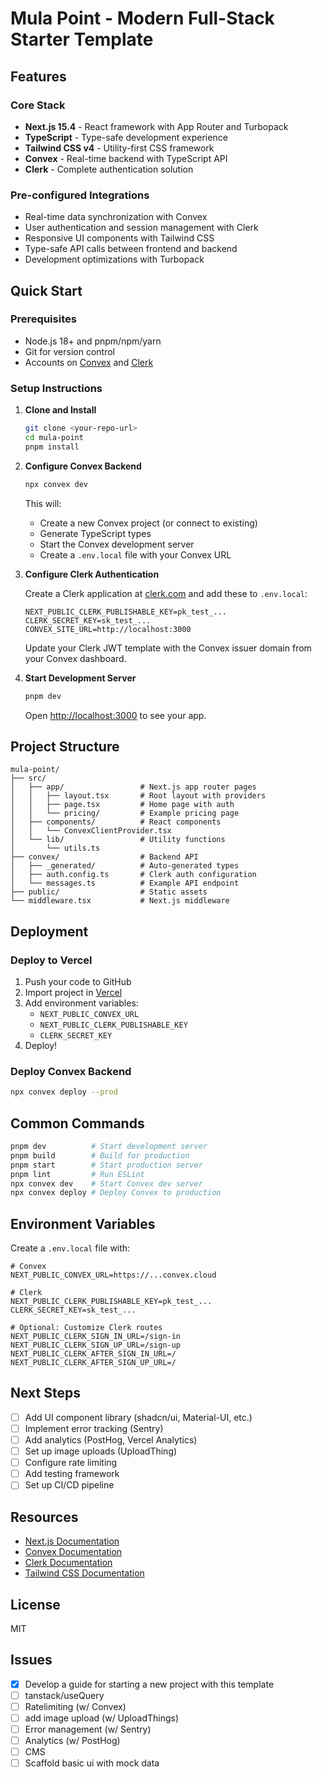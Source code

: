 
# Mula Point - Modern Full-Stack Starter Template

## Features

### Core Stack

- **Next.js 15.4** - React framework with App Router and Turbopack
- **TypeScript** - Type-safe development experience
- **Tailwind CSS v4** - Utility-first CSS framework
- **Convex** - Real-time backend with TypeScript API
- **Clerk** - Complete authentication solution

### Pre-configured Integrations

- Real-time data synchronization with Convex
- User authentication and session management with Clerk
- Responsive UI components with Tailwind CSS
- Type-safe API calls between frontend and backend
- Development optimizations with Turbopack

## Quick Start

### Prerequisites

- Node.js 18+ and pnpm/npm/yarn
- Git for version control
- Accounts on [Convex](https://convex.dev) and [Clerk](https://clerk.com)

### Setup Instructions

1. **Clone and Install**

   ```bash
   git clone <your-repo-url>
   cd mula-point
   pnpm install
   ```

2. **Configure Convex Backend**

   ```bash
   npx convex dev
   ```

   This will:
   - Create a new Convex project (or connect to existing)
   - Generate TypeScript types
   - Start the Convex development server
   - Create a `.env.local` file with your Convex URL

3. **Configure Clerk Authentication**

   Create a Clerk application at [clerk.com](https://clerk.com)
   and add these to `.env.local`:

   ```env
   NEXT_PUBLIC_CLERK_PUBLISHABLE_KEY=pk_test_...
   CLERK_SECRET_KEY=sk_test_...
   CONVEX_SITE_URL=http://localhost:3000
   ```

   Update your Clerk JWT template with the Convex issuer domain
   from your Convex dashboard.

4. **Start Development Server**

   ```bash
   pnpm dev
   ```

   Open [http://localhost:3000](http://localhost:3000) to see your app.

## Project Structure

```
mula-point/
├── src/
│   ├── app/                 # Next.js app router pages
│   │   ├── layout.tsx       # Root layout with providers
│   │   ├── page.tsx         # Home page with auth
│   │   └── pricing/         # Example pricing page
│   ├── components/          # React components
│   │   └── ConvexClientProvider.tsx
│   └── lib/                 # Utility functions
│       └── utils.ts
├── convex/                  # Backend API
│   ├── _generated/          # Auto-generated types
│   ├── auth.config.ts       # Clerk auth configuration
│   └── messages.ts          # Example API endpoint
├── public/                  # Static assets
└── middleware.tsx           # Next.js middleware

```

## Deployment

### Deploy to Vercel

1. Push your code to GitHub
2. Import project in [Vercel](https://vercel.com)
3. Add environment variables:
   - `NEXT_PUBLIC_CONVEX_URL`
   - `NEXT_PUBLIC_CLERK_PUBLISHABLE_KEY`
   - `CLERK_SECRET_KEY`
4. Deploy!

### Deploy Convex Backend

```bash
npx convex deploy --prod
```

## Common Commands

```bash
pnpm dev          # Start development server
pnpm build        # Build for production
pnpm start        # Start production server
pnpm lint         # Run ESLint
npx convex dev    # Start Convex dev server
npx convex deploy # Deploy Convex to production
```

## Environment Variables

Create a `.env.local` file with:

```env
# Convex
NEXT_PUBLIC_CONVEX_URL=https://...convex.cloud

# Clerk
NEXT_PUBLIC_CLERK_PUBLISHABLE_KEY=pk_test_...
CLERK_SECRET_KEY=sk_test_...

# Optional: Customize Clerk routes
NEXT_PUBLIC_CLERK_SIGN_IN_URL=/sign-in
NEXT_PUBLIC_CLERK_SIGN_UP_URL=/sign-up
NEXT_PUBLIC_CLERK_AFTER_SIGN_IN_URL=/
NEXT_PUBLIC_CLERK_AFTER_SIGN_UP_URL=/
```

## Next Steps

- [ ] Add UI component library (shadcn/ui, Material-UI, etc.)
- [ ] Implement error tracking (Sentry)
- [ ] Add analytics (PostHog, Vercel Analytics)
- [ ] Set up image uploads (UploadThing)
- [ ] Configure rate limiting
- [ ] Add testing framework
- [ ] Set up CI/CD pipeline

## Resources

- [Next.js Documentation](https://nextjs.org/docs)
- [Convex Documentation](https://docs.convex.dev)
- [Clerk Documentation](https://clerk.com/docs)
- [Tailwind CSS Documentation](https://tailwindcss.com/docs)

## License

MIT

## Issues

- [x] Develop a guide for starting a new project with this template
- [ ] tanstack/useQuery
- [ ] Ratelimiting (w/ Convex)
- [ ] add image upload (w/ UploadThings)
- [ ] Error management (w/ Sentry)
- [ ] Analytics (w/ PostHog)
- [ ] CMS
- [ ] Scaffold basic ui with mock data
